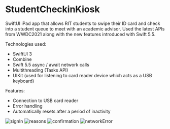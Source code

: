 # StudentCheckinKiosk
SwiftUI iPad app that allows RIT students to swipe their ID card and check into a student queue to meet with an academic advisor. Used the latest APIs from WWDC2021 along with the new features introduced with Swift 5.5. 

Technologies used:
- SwiftUI 3
- Combine
- Swift 5.5 async / await network calls
- Multithreading (Tasks API)
- UIKit (used for listening to card reader device which acts as a USB keyboard)

Features:
- Connection to USB card reader
- Error handling
- Automatically resets after a period of inactivity

![signIn](https://user-images.githubusercontent.com/35939405/148576125-bbb8f197-e0ec-41b0-a311-d6922786b3f8.png)
![reasons](https://user-images.githubusercontent.com/35939405/148576156-11c38f38-6171-470f-a1d5-3155d7efbbcb.png)
![confirmation](https://user-images.githubusercontent.com/35939405/148576167-9a16923f-0390-4d96-8364-4e5b12da68c4.png)
![networkError](https://user-images.githubusercontent.com/35939405/148576178-356c7dfb-dc8f-4d49-9076-0dc2dd75e3bd.png)
